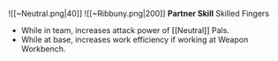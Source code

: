 
![[~Neutral.png|40]]
![[~Ribbuny.png|200]]
**Partner Skill**
Skilled Fingers
- While in team, increases attack power of [[Neutral]] Pals.
- While at base, increases work efficiency if working at Weapon Workbench.
